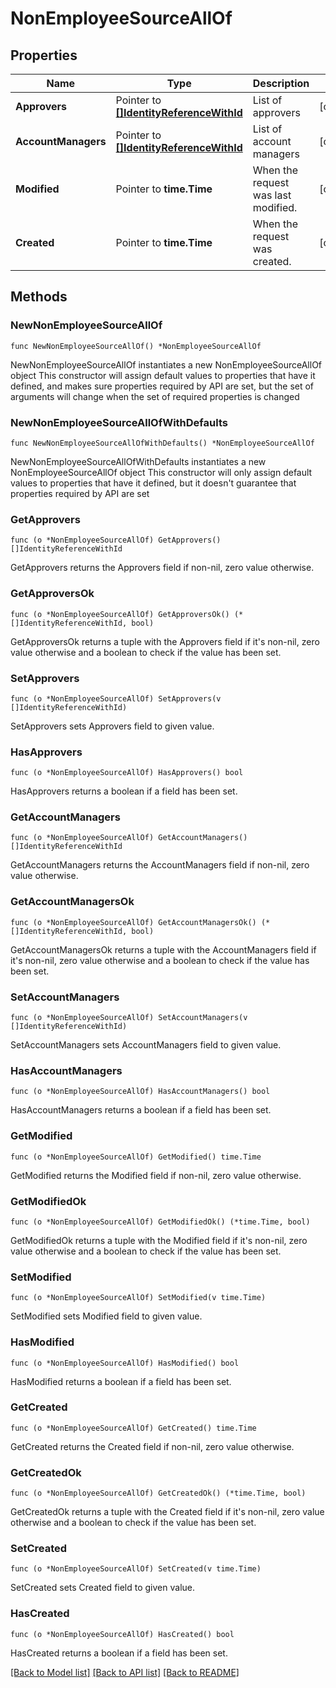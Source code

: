# NonEmployeeSourceAllOf

## Properties

Name | Type | Description | Notes
------------ | ------------- | ------------- | -------------
**Approvers** | Pointer to [**[]IdentityReferenceWithId**](IdentityReferenceWithId.md) | List of approvers | [optional] 
**AccountManagers** | Pointer to [**[]IdentityReferenceWithId**](IdentityReferenceWithId.md) | List of account managers | [optional] 
**Modified** | Pointer to **time.Time** | When the request was last modified. | [optional] 
**Created** | Pointer to **time.Time** | When the request was created. | [optional] 

## Methods

### NewNonEmployeeSourceAllOf

`func NewNonEmployeeSourceAllOf() *NonEmployeeSourceAllOf`

NewNonEmployeeSourceAllOf instantiates a new NonEmployeeSourceAllOf object
This constructor will assign default values to properties that have it defined,
and makes sure properties required by API are set, but the set of arguments
will change when the set of required properties is changed

### NewNonEmployeeSourceAllOfWithDefaults

`func NewNonEmployeeSourceAllOfWithDefaults() *NonEmployeeSourceAllOf`

NewNonEmployeeSourceAllOfWithDefaults instantiates a new NonEmployeeSourceAllOf object
This constructor will only assign default values to properties that have it defined,
but it doesn't guarantee that properties required by API are set

### GetApprovers

`func (o *NonEmployeeSourceAllOf) GetApprovers() []IdentityReferenceWithId`

GetApprovers returns the Approvers field if non-nil, zero value otherwise.

### GetApproversOk

`func (o *NonEmployeeSourceAllOf) GetApproversOk() (*[]IdentityReferenceWithId, bool)`

GetApproversOk returns a tuple with the Approvers field if it's non-nil, zero value otherwise
and a boolean to check if the value has been set.

### SetApprovers

`func (o *NonEmployeeSourceAllOf) SetApprovers(v []IdentityReferenceWithId)`

SetApprovers sets Approvers field to given value.

### HasApprovers

`func (o *NonEmployeeSourceAllOf) HasApprovers() bool`

HasApprovers returns a boolean if a field has been set.

### GetAccountManagers

`func (o *NonEmployeeSourceAllOf) GetAccountManagers() []IdentityReferenceWithId`

GetAccountManagers returns the AccountManagers field if non-nil, zero value otherwise.

### GetAccountManagersOk

`func (o *NonEmployeeSourceAllOf) GetAccountManagersOk() (*[]IdentityReferenceWithId, bool)`

GetAccountManagersOk returns a tuple with the AccountManagers field if it's non-nil, zero value otherwise
and a boolean to check if the value has been set.

### SetAccountManagers

`func (o *NonEmployeeSourceAllOf) SetAccountManagers(v []IdentityReferenceWithId)`

SetAccountManagers sets AccountManagers field to given value.

### HasAccountManagers

`func (o *NonEmployeeSourceAllOf) HasAccountManagers() bool`

HasAccountManagers returns a boolean if a field has been set.

### GetModified

`func (o *NonEmployeeSourceAllOf) GetModified() time.Time`

GetModified returns the Modified field if non-nil, zero value otherwise.

### GetModifiedOk

`func (o *NonEmployeeSourceAllOf) GetModifiedOk() (*time.Time, bool)`

GetModifiedOk returns a tuple with the Modified field if it's non-nil, zero value otherwise
and a boolean to check if the value has been set.

### SetModified

`func (o *NonEmployeeSourceAllOf) SetModified(v time.Time)`

SetModified sets Modified field to given value.

### HasModified

`func (o *NonEmployeeSourceAllOf) HasModified() bool`

HasModified returns a boolean if a field has been set.

### GetCreated

`func (o *NonEmployeeSourceAllOf) GetCreated() time.Time`

GetCreated returns the Created field if non-nil, zero value otherwise.

### GetCreatedOk

`func (o *NonEmployeeSourceAllOf) GetCreatedOk() (*time.Time, bool)`

GetCreatedOk returns a tuple with the Created field if it's non-nil, zero value otherwise
and a boolean to check if the value has been set.

### SetCreated

`func (o *NonEmployeeSourceAllOf) SetCreated(v time.Time)`

SetCreated sets Created field to given value.

### HasCreated

`func (o *NonEmployeeSourceAllOf) HasCreated() bool`

HasCreated returns a boolean if a field has been set.


[[Back to Model list]](../README.md#documentation-for-models) [[Back to API list]](../README.md#documentation-for-api-endpoints) [[Back to README]](../README.md)



